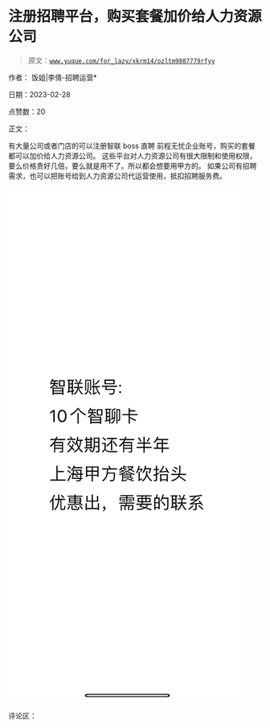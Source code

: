 # 注册招聘平台，购买套餐加价给人力资源公司

> 原文：[`www.yuque.com/for_lazy/xkrm14/ozltm9887779rfyy`](https://www.yuque.com/for_lazy/xkrm14/ozltm9887779rfyy)

作者： 饭姐|李倩-招聘运营* 

日期：2023-02-28 

点赞数：20 

正文： 

有大量公司或者门店的可以注册智联 boss 直聘 前程无忧企业账号，购买的套餐都可以加价给人力资源公司。 这些平台对人力资源公司有很大限制和使用权限，要么价格贵好几倍，要么就是用不了。所以都会想要用甲方的。 如果公司有招聘需求，也可以把账号给到人力资源公司代运营使用，抵扣招聘服务费。 

![](img/51470118e1dd929188dee7947c0efe77.png)  

评论区： 

